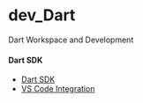 # dev_Dart
Dart Workspace and Development

#### Dart SDK
- [Dart SDK](https://dart.dev/get-dart) <br/>
- [VS Code Integration](https://dart.dev/tools/vs-code) <br/>
